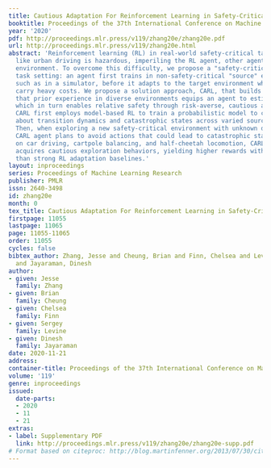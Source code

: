 ```yaml
---
title: Cautious Adaptation For Reinforcement Learning in Safety-Critical Settings
booktitle: Proceedings of the 37th International Conference on Machine Learning
year: '2020'
pdf: http://proceedings.mlr.press/v119/zhang20e/zhang20e.pdf
url: http://proceedings.mlr.press/v119/zhang20e.html
abstract: 'Reinforcement learning (RL) in real-world safety-critical target settings
  like urban driving is hazardous, imperiling the RL agent, other agents, and the
  environment. To overcome this difficulty, we propose a "safety-critical adaptation"
  task setting: an agent first trains in non-safety-critical "source" environments
  such as in a simulator, before it adapts to the target environment where failures
  carry heavy costs. We propose a solution approach, CARL, that builds on the intuition
  that prior experience in diverse environments equips an agent to estimate risk,
  which in turn enables relative safety through risk-averse, cautious adaptation.
  CARL first employs model-based RL to train a probabilistic model to capture uncertainty
  about transition dynamics and catastrophic states across varied source environments.
  Then, when exploring a new safety-critical environment with unknown dynamics, the
  CARL agent plans to avoid actions that could lead to catastrophic states. In experiments
  on car driving, cartpole balancing, and half-cheetah locomotion, CARL successfully
  acquires cautious exploration behaviors, yielding higher rewards with fewer failures
  than strong RL adaptation baselines.'
layout: inproceedings
series: Proceedings of Machine Learning Research
publisher: PMLR
issn: 2640-3498
id: zhang20e
month: 0
tex_title: Cautious Adaptation For Reinforcement Learning in Safety-Critical Settings
firstpage: 11055
lastpage: 11065
page: 11055-11065
order: 11055
cycles: false
bibtex_author: Zhang, Jesse and Cheung, Brian and Finn, Chelsea and Levine, Sergey
  and Jayaraman, Dinesh
author:
- given: Jesse
  family: Zhang
- given: Brian
  family: Cheung
- given: Chelsea
  family: Finn
- given: Sergey
  family: Levine
- given: Dinesh
  family: Jayaraman
date: 2020-11-21
address: 
container-title: Proceedings of the 37th International Conference on Machine Learning
volume: '119'
genre: inproceedings
issued:
  date-parts:
  - 2020
  - 11
  - 21
extras:
- label: Supplementary PDF
  link: http://proceedings.mlr.press/v119/zhang20e/zhang20e-supp.pdf
# Format based on citeproc: http://blog.martinfenner.org/2013/07/30/citeproc-yaml-for-bibliographies/
---
```

